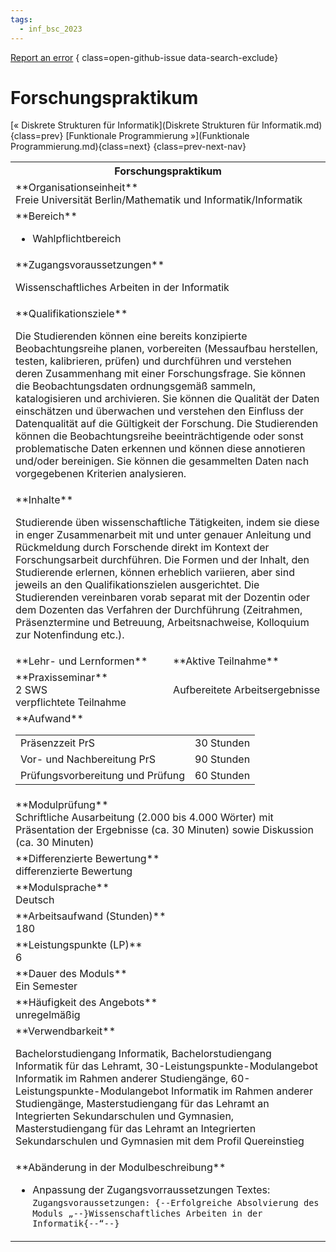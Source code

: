```yaml
---
tags:
  - inf_bsc_2023
---
```

[Report an error](https://github.com/SGSSGene/FUB-SUP/issues/new?title=Error%20in%20%22Forschungspraktikum%22&body=There%20seems%20to%20be%20an%20error%20in%20module%20%22Forschungspraktikum%22%2E%0A%0A%3CDescribe%20here%20a%20slightly%20more%20detailed%20description%20of%20what%20is%20wrong%3E&labels=bug)
{ class=open-github-issue data-search-exclude}

# Forschungspraktikum

[« Diskrete Strukturen für Informatik](Diskrete Strukturen für Informatik.md){class=prev}
[Funktionale Programmierung »](Funktionale Programmierung.md){class=next}
{class=prev-next-nav}

<table markdown id="moduledesc">
<tr markdown class="moduledesc_head"><th colspan="2">Forschungspraktikum </th></tr>
<tr markdown><td colspan="2">**Organisationseinheit**   <br>Freie Universität Berlin/Mathematik und Informatik/Informatik</td></tr>

<tr markdown><td colspan="2">**Bereich**<br>


- Wahlpflichtbereich

</td></tr>

<tr markdown><td colspan="2">**Zugangsvoraussetzungen** <br>

Wissenschaftliches Arbeiten in der Informatik


</td></tr>
<tr markdown><td colspan="2">**Qualifikationsziele**    <br>

Die Studierenden können eine bereits konzipierte Beobachtungsreihe planen,
vorbereiten (Messaufbau herstellen, testen, kalibrieren, prüfen) und
durchführen und verstehen deren Zusammenhang mit einer Forschungsfrage. Sie
können die Beobachtungsdaten ordnungsgemäß sammeln, katalogisieren und
archivieren. Sie können die Qualität der Daten einschätzen und überwachen
und verstehen den Einfluss der Datenqualität auf die Gültigkeit der
Forschung. Die Studierenden können die Beobachtungsreihe beeinträchtigende
oder sonst problematische Daten erkennen und können diese annotieren
und/oder bereinigen. Sie können die gesammelten Daten nach vorgegebenen
Kriterien analysieren.


</td></tr>
<tr markdown><td colspan="2">**Inhalte**                <br>

Studierende üben wissenschaftliche Tätigkeiten, indem sie diese in enger
Zusammenarbeit mit und unter genauer Anleitung und Rückmeldung durch
Forschende direkt im Kontext der Forschungsarbeit durchführen. Die Formen
und der Inhalt, den Studierende erlernen, können erheblich variieren, aber
sind jeweils an den Qualifikationszielen ausgerichtet. Die Studierenden
vereinbaren vorab separat mit der Dozentin oder dem Dozenten das Verfahren
der Durchführung (Zeitrahmen, Präsenztermine und Betreuung,
Arbeitsnachweise, Kolloquium zur Notenfindung etc.).


</td></tr>

<tr markdown><td>**Lehr- und Lernformen**</td><td>**Aktive Teilnahme**</td></tr>
<tr markdown><td> **Praxisseminar** <br>2 SWS <br> verpflichtete Teilnahme</td><td>

Aufbereitete Arbeitsergebnisse
</td></tr>
<tr markdown><td colspan="2">**Aufwand**                <br>
<table class="aufwand_table">
<tr><td>Präsenzzeit PrS</td><td>30 Stunden</td></tr>
<tr><td>Vor- und Nachbereitung PrS</td><td>90 Stunden</td></tr>
<tr><td>Prüfungsvorbereitung und Prüfung</td><td>60 Stunden</td></tr>
</table>

</td></tr>
<tr markdown><td colspan="2">**Modulprüfung**             <br>Schriftliche Ausarbeitung (2.000 bis 4.000 Wörter) mit Präsentation der
Ergebnisse (ca. 30 Minuten) sowie Diskussion (ca. 30 Minuten)


</td></tr>
<tr markdown><td colspan="2">**Differenzierte Bewertung** <br>differenzierte Bewertung

</td></tr>
<tr markdown><td colspan="2">**Modulsprache**             <br>Deutsch</td></tr>
<tr markdown><td colspan="2">**Arbeitsaufwand (Stunden)** <br>180</td></tr>
<tr markdown><td colspan="2">**Leistungspunkte (LP)**     <br>6</td></tr>
<tr markdown><td colspan="2">**Dauer des Moduls**         <br>Ein Semester</td></tr>
<tr markdown><td colspan="2">**Häufigkeit des Angebots**  <br>unregelmäßig</td></tr>
<tr markdown><td colspan="2">**Verwendbarkeit**           <br>

Bachelorstudiengang Informatik, Bachelorstudiengang Informatik für das
Lehramt, 30-Leistungspunkte-Modulangebot Informatik im Rahmen anderer
Studiengänge, 60-Leistungspunkte-Modulangebot Informatik im Rahmen anderer
Studiengänge, Masterstudiengang für das Lehramt an Integrierten
Sekundarschulen und Gymnasien, Masterstudiengang für das Lehramt an
Integrierten Sekundarschulen und Gymnasien mit dem Profil Quereinstieg


</td></tr>
<tr markdown><td colspan="2">**Abänderung in der Modulbeschreibung**<br>


- Anpassung der Zugangsvorraussetzungen Textes: `Zugangsvoraussetzungen: {--Erfolgreiche Absolvierung des Moduls „--}Wissenschaftliches Arbeiten in der Informatik{--“--}`

</td></tr>

</table>

